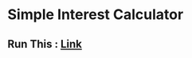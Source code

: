 # Simple Interest Calculator
## Run This : [Link](https://bene-volent.github.io/Simple-interest-calculator)
